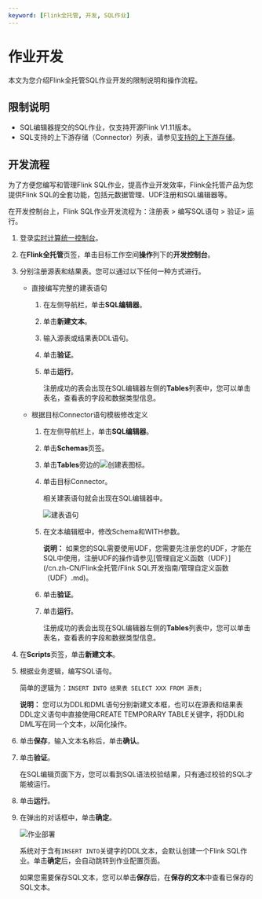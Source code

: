 ```yaml
---
keyword: [Flink全托管, 开发, SQL作业]
---
```


# 作业开发

本文为您介绍Flink全托管SQL作业开发的限制说明和操作流程。

## 限制说明

-   SQL编辑器提交的SQL作业，仅支持开源Flink V1.11版本。
-   SQL支持的上下游存储（Connector）列表，请参见[支持的上下游存储](/cn.zh-CN/Flink全托管/产品概览/支持的上下游存储.md)。

## 开发流程

为了方便您编写和管理Flink SQL作业，提高作业开发效率，Flink全托管产品为您提供Flink SQL的全套功能，包括元数据管理、UDF注册和SQL编辑器等。

在开发控制台上，Flink SQL作业开发流程为：注册表 \> 编写SQL语句 \> 验证\> 运行。

1.  登录[实时计算统一控制台](https://realtime-compute.console.aliyun.com/regions/cn-shanghai)。

2.  在**Flink全托管**页签，单击目标工作空间**操作**列下的**开发控制台**。

3.  分别注册源表和结果表。您可以通过以下任何一种方式进行。

    -   直接编写完整的建表语句
        1.  在左侧导航栏，单击**SQL编辑器**。
        2.  单击**新建文本**。
        3.  输入源表或结果表DDL语句。
        4.  单击**验证**。
        5.  单击**运行**。

            注册成功的表会出现在SQL编辑器左侧的**Tables**列表中，您可以单击表名，查看表的字段和数据类型信息。

    -   根据目标Connector语句模板修改定义
        1.  在左侧导航栏上，单击**SQL编辑器**。
        2.  单击**Schemas**页签。
        3.  单击**Tables**旁边的![创建表](https://static-aliyun-doc.oss-accelerate.aliyuncs.com/assets/img/zh-CN/9933449951/p133649.png)图标。
        4.  单击目标Connector。

            相关建表语句就会出现在SQL编辑器中。

            ![建表语句](https://static-aliyun-doc.oss-accelerate.aliyuncs.com/assets/img/zh-CN/8797569951/p133654.png)

        5.  在文本编辑框中，修改Schema和WITH参数。

            **说明：** 如果您的SQL需要使用UDF，您需要先注册您的UDF，才能在SQL中使用，注册UDF的操作请参见[管理自定义函数（UDF）](/cn.zh-CN/Flink全托管/Flink SQL开发指南/管理自定义函数（UDF）.md)。

        6.  单击**验证**。
        7.  单击**运行**。

            注册成功的表会出现在SQL编辑器左侧的**Tables**列表中，您可以单击表名，查看表的字段和数据类型信息。

4.  在**Scripts**页签，单击**新建文本**。

5.  根据业务逻辑，编写SQL语句。

    简单的逻辑为：`INSERT INTO 结果表 SELECT XXX FROM 源表;`

    **说明：** 您可以为DDL和DML语句分别新建文本框，也可以在源表和结果表DDL定义语句中直接使用CREATE TEMPORARY TABLE关键字，将DDL和DML写在同一个文本，以简化操作。

6.  单击**保存**，输入文本名称后，单击**确认**。

7.  单击**验证**。

    在SQL编辑页面下方，您可以看到SQL语法校验结果，只有通过校验的SQL才能被运行。

8.  单击**运行**。

9.  在弹出的对话框中，单击**确定**。

    ![作业部署](https://static-aliyun-doc.oss-accelerate.aliyuncs.com/assets/img/zh-CN/7667179951/p133808.png)

    系统对于含有`INSERT INTO`关键字的DDL文本，会默认创建一个Flink SQL作业。单击**确定**后，会自动跳转到作业配置页面。

    如果您需要保存SQL文本，您可以单击**保存**后，在**保存的文本**中查看已保存的SQL文本。


